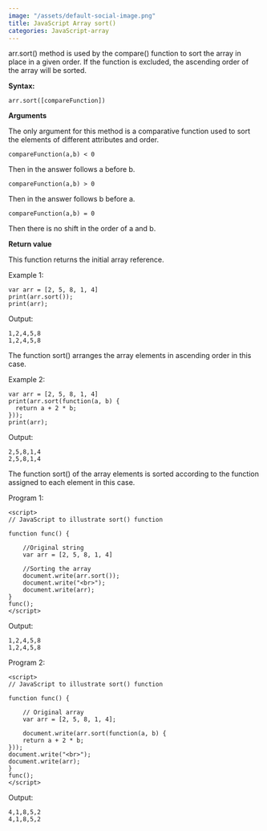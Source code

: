 ```yaml
---
image: "/assets/default-social-image.png"
title: JavaScript Array sort()
categories: JavaScript-array
---
```


arr.sort() method is used by the compare() function to sort the array in place in a given order. If the function is excluded, the ascending order of the array will be sorted.

**Syntax:**

`arr.sort([compareFunction])`

**Arguments**

The only argument for this method is a comparative function used to sort the elements of different attributes and order.

`compareFunction(a,b) < 0`

Then in the answer follows a before b.

`compareFunction(a,b) > 0`

Then in the answer follows b before a.

`compareFunction(a,b) = 0`

Then there is no shift in the order of a and b.

**Return value**

This function returns the initial array reference.

Example 1:

```
var arr = [2, 5, 8, 1, 4]
print(arr.sort());
print(arr);
```

Output:

```
1,2,4,5,8
1,2,4,5,8
```

The function sort() arranges the array elements in ascending order in this case.

Example 2:

```
var arr = [2, 5, 8, 1, 4]
print(arr.sort(function(a, b) {
  return a + 2 * b;
}));
print(arr);
```

Output:

```
2,5,8,1,4
2,5,8,1,4
```

The function sort() of the array elements is sorted according to the function assigned to each element in this case.

Program 1:

```
<script> 
// JavaScript to illustrate sort() function 
  
function func() { 
  
    //Original string 
    var arr = [2, 5, 8, 1, 4] 
  
    //Sorting the array 
    document.write(arr.sort()); 
    document.write("<br>"); 
    document.write(arr); 
} 
func(); 
</script> 
```

Output:

```
1,2,4,5,8
1,2,4,5,8
```

Program 2:

```
<script> 
// JavaScript to illustrate sort() function 
  
function func() { 
  
    // Original array 
    var arr = [2, 5, 8, 1, 4]; 
  
    document.write(arr.sort(function(a, b) { 
    return a + 2 * b; 
})); 
document.write("<br>"); 
document.write(arr); 
} 
func(); 
</script> 
```

Output:

```
4,1,8,5,2
4,1,8,5,2
```